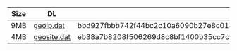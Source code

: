 |    Size   |     DL  | sha512sum |
|  ---  |  ---  |  ---  |
| 9MB | [geoip.dat](https://cdn.jsdelivr.net/gh/googleians/Rules@main/geoip.dat) | bbd927fbbb742f44bc2c10a6090b27e8c0148c4fc269d2865cf5638f0eaff1bd8580efdcfa043570238ed025bc44485df6adbdc1200f4efa14b01e05fc1bd893 |
| 4MB | [geosite.dat](https://cdn.jsdelivr.net/gh/googleians/Rules@main/geosite.dat) | eb38a7b8208f506269d8c8bf1400b35cc7c05a0beafb84b9194acb85e759229dafb1fe23390e5346a28a76c2fefde02f93487df61b017fdf94c2c8ca2f26b70d |
